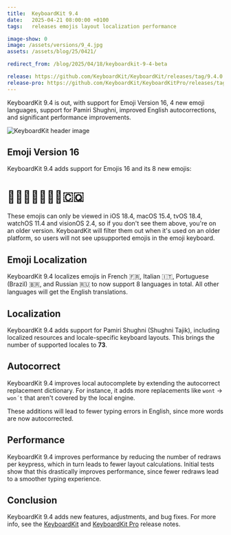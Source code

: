 ```yaml
---
title:  KeyboardKit 9.4
date:   2025-04-21 08:00:00 +0100
tags:   releases emojis layout localization performance

image-show: 0
image: /assets/versions/9_4.jpg
assets: /assets/blog/25/0421/

redirect_from: /blog/2025/04/18/keyboardkit-9-4-beta

release: https://github.com/KeyboardKit/KeyboardKit/releases/tag/9.4.0
release-pro: https://github.com/KeyboardKit/KeyboardKitPro/releases/tag/9.4.0
---
```


KeyboardKit 9.4 is out, with support for Emoji Version 16, 4 new emoji languages, support for Pamiri Shughni, improved English autocorrections, and significant performance improvements.

![KeyboardKit header image]({{page.image}})


## Emoji Version 16

KeyboardKit 9.4 adds support for Emojis 16 and its 8 new emojis: 

# 🫩🫆🪾🫜🫟🪉🪏🇨🇶

These emojis can only be viewed in iOS 18.4, macOS 15.4, tvOS 18.4, watchOS 11.4 and visionOS 2.4, so if you don't see them above, you're on an older version. KeyboardKit will filter them out when it's used on an older platform, so users will not see upsupported emojis in the emoji keyboard.

## Emoji Localization

KeyboardKit 9.4 localizes emojis in French 🇫🇷, Italian 🇮🇹, Portuguese (Brazil) 🇧🇷, and Russian 🇷🇺 to now support 8 languages in total. All other languages will get the English translations.


## Localization 

KeyboardKit 9.4 adds support for Pamiri Shughni (Shughni Tajik), including localized resources and locale-specific keyboard layouts. This brings the number of supported locales to **73**.


## Autocorrect

KeyboardKit 9.4 improves local autocomplete by extending the autocorrect replacement dictionary. For instance, it adds more replacements like `wont` -> `won´t` that aren't covered by the local engine. 

These additions will lead to fewer typing errors in English, since more words are now autocorrected.


## Performance

KeyboardKit 9.4 improves performance by reducing the number of redraws per keypress, which in turn leads to fewer layout calculations. Initial tests show that this drastically improves performance, since fewer redraws lead to a smoother typing experience.


## Conclusion

KeyboardKit 9.4 adds new features, adjustments, and bug fixes. For more info, see the [KeyboardKit]({{page.release}}) and [KeyboardKit Pro]({{page.release-pro}}) release notes. 